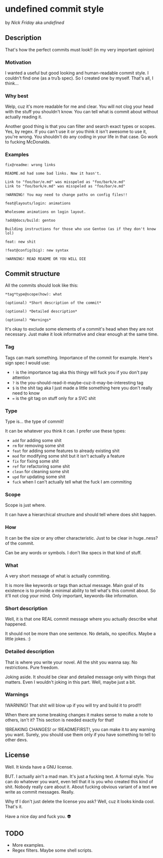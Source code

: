 # undefined commit style

by _Nick Friday_ aka _undefined_

## Description

That's how the perfect commits must look!! (in my very important opinion)

### Motivation

I wanted a useful but good looking and human-readable commit style.
I couldn't find one (as a truЪ spec). So I created one by myself. That's all,
I think...

### Why best

Welp, cuz it's more readable for me and clear. You will not clog your head with
the stuff you shouldn't know. You can tell what is commit about without actually
reading it.

Another good thing is that you can filter and search exact types or scopes.
Yes, by regex. If you can't use it or you think it isn't awesome to use it,
you're wrong. You shouldn't do any coding in your life in that case. Go work
to fucking McDonalds.

### Examples

```commit
fix@readme: wrong links

README.md had some bad links. Now it hasn't.

Link to "foo/bar/e.md" was misspeled as "foo/bark/e.md"
Link to "foo/bark/e.md" was misspeled as "foo/bar/e.md"

!WARNING! You may need to change paths on config files!!
```

```commit
feat@layouts/login: animations

Wholesome animations on login layout.
```

```commit
?add@docs/build: gentoo

Building instructions for those who use Gentoo (as if they don't know lol)
```

```commit
feat: new shit
```

```commit
!feat@config(big): new syntax

!WARNING! READ README OR YOU WILL DIE
```

## Commit structure

All the commits should look like this:

```commit
*tag*type@scope(how): what

(optional) *Short description of the commit*

(optional) *Detailed description*

(optional) *Warnings*
```

It's okay to exclude some elements of a commit's head when they are not necessary.
Just make it look informative and clear enough at the same time.

### Tag

Tags can mark something. Importance of the commit for example. Here's sign spec
I would use:

- `!` is the importance tag aka this thingy will fuck you if you don't pay attention
- `?` is the you-should-read-it-maybe-cuz-it-may-be-interesting tag
- `$` is the shit tag aka I just made a little something here you don't really need to know
- `=` is the git tag on stuff only for a SVC shit

### Type

Type is... the type of commit!

It can be whatever you think it can. I prefer use these types:

- `add` for adding some shit
- `rm` for removing some shit
- `feat` for adding some features to already existing shit
- `mod` for modifying some shit but it isn't actually a feature
- `fix` for fixing some shit
- `ref` for refactoring some shit
- `clean` for cleaning some shit
- `upd` for updating some shit
- `fuck` when I can't actually tell what the fuck I am commiting

### Scope

Scope is just where.

It can have a hierarchical structure and should tell where does shit happen.

### How

It can be the size or any other characteristic. Just to be clear in huge..ness?
of the commit.

Can be any words or symbols. I don't like specs in that kind of stuff.

### What

A very short message of what is actually commiting.

It is more like keywords or tags than actual message. Main goal of its existence
is to provide a minimal ability to tell what's this commit about. So it'll not
clog your mind. Only important, keywords-like information.

### Short description

Well, it is that one REAL commit message where you actually describe what happened.

It should not be more than one sentence. No details, no specifics. Maybe a little
jokes. :)

### Detailed description

That is where you write your novel. All the shit you wanna say. No restrictions.
Pure freedom.

Joking aside. It should be clear and detailed message only with things that matters.
Even I wouldn't joking in this part. Well, maybe just a bit.

### Warnings

!WARNING! That shit will blow up if you will try and build it to prod!!!

When there are some breaking changes it makes sense to make a note to others,
isn't it? This section is needed exactly for that!

!BREAKING CHANGES! or !READMEFIRST!, you can make it to any warning you want.
Surely, you should use them only if you have something to tell to other devs.

## License

Well. It kinda have a GNU license.

BUT. I actually ain't a mad man. It's just a fucking text. A formal style.
You can do whatever you want, even tell that it is you who created this kind
of shit. Nobody really care about it. About fucking obvious variant of a text
we write as commit messages. Really.

Why tf I don't just delete the license you ask? Well, cuz it looks kinda cool.
That's it.

Have a nice day and fuck you. 👽

## TODO

- More examples.
- Regex filters. Maybe some shell scripts.
